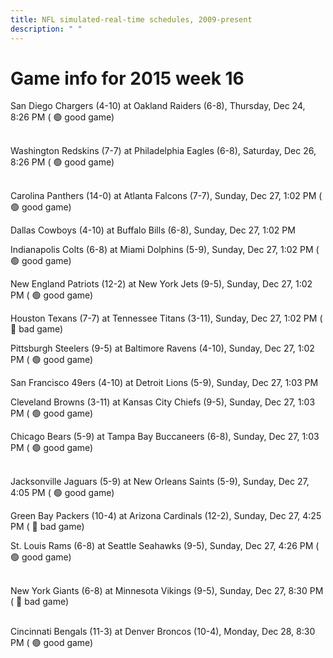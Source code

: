 ```yaml
---
title: NFL simulated-real-time schedules, 2009-present
description: " "
---
```


# Game info for 2015 week 16

San Diego Chargers (4-10) at Oakland Raiders (6-8), Thursday, Dec 24, 8:26 PM (	:green_circle: good game)

<br/>Washington Redskins (7-7) at Philadelphia Eagles (6-8), Saturday, Dec 26, 8:26 PM (	:green_circle: good game)

<br/>Carolina Panthers (14-0) at Atlanta Falcons (7-7), Sunday, Dec 27, 1:02 PM (	:green_circle: good game)

Dallas Cowboys (4-10) at Buffalo Bills (6-8), Sunday, Dec 27, 1:02 PM

Indianapolis Colts (6-8) at Miami Dolphins (5-9), Sunday, Dec 27, 1:02 PM (	:green_circle: good game)

New England Patriots (12-2) at New York Jets (9-5), Sunday, Dec 27, 1:02 PM (	:green_circle: good game)

Houston Texans (7-7) at Tennessee Titans (3-11), Sunday, Dec 27, 1:02 PM (	:red_circle: bad game)

Pittsburgh Steelers (9-5) at Baltimore Ravens (4-10), Sunday, Dec 27, 1:02 PM (	:green_circle: good game)

San Francisco 49ers (4-10) at Detroit Lions (5-9), Sunday, Dec 27, 1:03 PM

Cleveland Browns (3-11) at Kansas City Chiefs (9-5), Sunday, Dec 27, 1:03 PM (	:green_circle: good game)

Chicago Bears (5-9) at Tampa Bay Buccaneers (6-8), Sunday, Dec 27, 1:03 PM (	:green_circle: good game)

<br/>Jacksonville Jaguars (5-9) at New Orleans Saints (5-9), Sunday, Dec 27, 4:05 PM (	:green_circle: good game)

Green Bay Packers (10-4) at Arizona Cardinals (12-2), Sunday, Dec 27, 4:25 PM (	:red_circle: bad game)

St. Louis Rams (6-8) at Seattle Seahawks (9-5), Sunday, Dec 27, 4:26 PM (	:green_circle: good game)

<br/>New York Giants (6-8) at Minnesota Vikings (9-5), Sunday, Dec 27, 8:30 PM (	:red_circle: bad game)

<br/>Cincinnati Bengals (11-3) at Denver Broncos (10-4), Monday, Dec 28, 8:30 PM (	:green_circle: good game)

